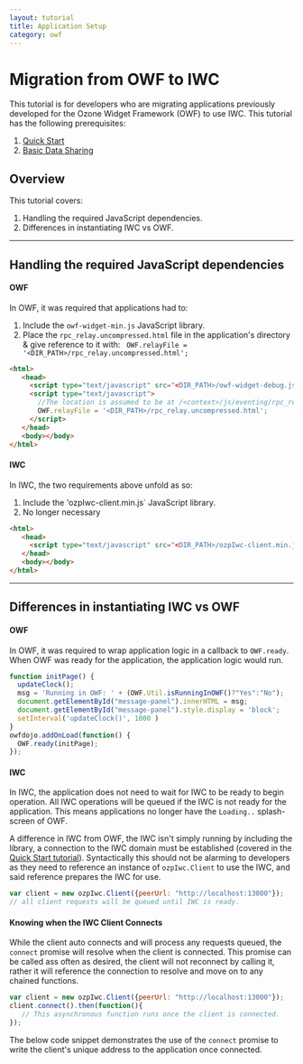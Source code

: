 ```yaml
---
layout: tutorial
title: Application Setup
category: owf
---
```

# Migration from OWF to IWC 
This tutorial is for developers who are migrating applications previously developed for the Ozone Widget Framework (OWF)
to use IWC. This tutorial has the following prerequisites:

  1. [Quick Start](index.html)
  2. [Basic Data Sharing](01_dataApi.html)
  

## Overview
This tutorial covers:
  1. Handling the required JavaScript dependencies.
  2. Differences in instantiating IWC vs OWF.

***

## Handling the required JavaScript dependencies
#### OWF
In OWF, it was required that applications had to:

  1. Include the `owf-widget-min.js` JavaScript library.
  2. Place the `rpc_relay.uncompressed.html` file in the application's directory & give reference to it with:
  ` OWF.relayFile = '<DIR_PATH>/rpc_relay.uncompressed.html';`
  
``` html
<html>
   <head>
     <script type="text/javascript" src="<DIR_PATH>/owf-widget-debug.js"></script>
     <script type="text/javascript">
       //The location is assumed to be at /<context>/js/eventing/rpc_relay.uncompressed.html if it is not set
       OWF.relayFile = '<DIR_PATH>/rpc_relay.uncompressed.html';
     </script>
   </head>
   <body></body>
</html>
```

#### IWC
In IWC, the two requirements above unfold as so:

  1. Include the 'ozpIwc-client.min.js` JavaScript library.
  2. No longer necessary
  
``` html
<html>
   <head>
     <script type="text/javascript" src="<DIR_PATH>/ozpIwc-client.min.js"></script>
   </head>
   <body></body>
</html>
```  

***

## Differences in instantiating IWC vs OWF
#### OWF
In OWF, it was required to wrap application logic in a callback to `OWF.ready`. When OWF  was ready for the application,
the application logic would run.

``` js
function initPage() { 
  updateClock();
  msg = 'Running in OWF: ' + (OWF.Util.isRunningInOWF()?"Yes":"No");
  document.getElementById("message-panel").innerHTML = msg;
  document.getElementById("message-panel").style.display = 'block';
  setInterval('updateClock()', 1000 )
}
owfdojo.addOnLoad(function() {
  OWF.ready(initPage);
});
```

#### IWC
In IWC, the application does not need to wait for IWC to be ready to begin operation. All IWC operations will be 
queued if the IWC is not ready for the application. This means applications no longer have the `Loading..` splash-screen
of OWF.

A difference in IWC from OWF, the IWC isn't simply running by including the library, a connection to the IWC domain
must be established (covered in the [Quick Start tutorial](index.html)). Syntactically this should not be alarming to
developers as they need to reference an instance of `ozpIwc.Client` to use the IWC, and said reference prepares the IWC
for use.

``` js
var client = new ozpIwc.Client({peerUrl: "http://localhost:13000"});
// all client requests will be queued until IWC is ready.
```

#### Knowing when the IWC Client Connects
While the client auto connects and will process any requests queued, the `connect` promise will resolve when the client
is connected. This promise can be called ass often as desired, the client will not reconnect by calling it, rather it 
will reference the connection to resolve and move on to any chained functions.

``` js
var client = new ozpIwc.Client({peerUrl: "http://localhost:13000"});
client.connect().then(function(){
   // This asynchronous function runs once the client is connected. 
});
```

The below code snippet demonstrates the use of the `connect` promise to write the client's unique address to the
application once connected.

<p data-height="170" data-theme-id="0" data-slug-hash="yYrJOj" data-default-tab="js" data-user="Kevin-K" class='codepen'></p>
